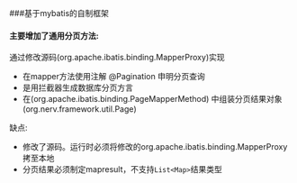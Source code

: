 ###基于mybatis的自制框架

#### 主要增加了通用分页方法:
通过修改源码(org.apache.ibatis.binding.MapperProxy)实现

* 在mapper方法使用注解 @Pagination 申明分页查询
* 是用拦截器生成数据库分页方言
* 在(org.apache.ibatis.binding.PageMapperMethod) 中组装分页结果对象(org.nerv.framework.util.Page)

缺点:

* 修改了源码。运行时必须将修改的org.apache.ibatis.binding.MapperProxy拷至本地
* 分页结果必须制定mapresult，不支持`List<Map>`结果类型


